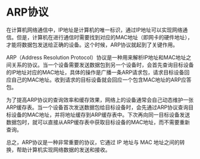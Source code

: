 # ARP协议
在计算机网络通信中，IP地址是计算机的唯一标识，通过IP地址可以实现网络通信。但是，计算机在进行通信时需要找到对应的MAC地址（即网卡的硬件地址），才能将数据包发送给正确的设备。这个时候，ARP协议就起到了关键作用。

ARP（Address Resolution Protocol）协议是一种用来解析IP地址和MAC地址之间关系的协议。当一个设备需要发送数据包到另一个设备时，会首先查询目标设备的IP地址对应的MAC地址，具体的操作是广播一条ARP请求包，请求目标设备回应自己的MAC地址。收到请求的目标设备就会回应一个包含MAC地址的ARP应答包。

为了提高ARP协议的查询效率和缓存效果，网络上的设备通常会自己动态维护一张ARP缓存表。当一个设备首次发送数据包给目标设备时，会先通过ARP协议查询目标设备的MAC地址，并将地址缓存到ARP缓存表中。下次再向同一目标设备发送数据包时，就可以直接从ARP缓存表中获取目标设备的MAC地址，而不需要重新查询。

总之，ARP协议是一种非常重要的协议，它通过 IP 地址与 MAC 地址之间的转换，帮助计算机实现网络数据的发送和接收。